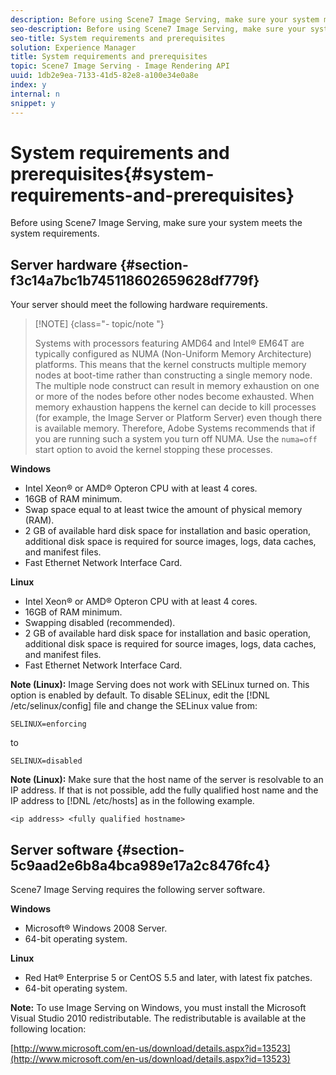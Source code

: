 ```yaml
---
description: Before using Scene7 Image Serving, make sure your system meets the system requirements.
seo-description: Before using Scene7 Image Serving, make sure your system meets the system requirements.
seo-title: System requirements and prerequisites
solution: Experience Manager
title: System requirements and prerequisites
topic: Scene7 Image Serving - Image Rendering API
uuid: 1db2e9ea-7133-41d5-82e8-a100e34e0a8e
index: y
internal: n
snippet: y
---
```


# System requirements and prerequisites{#system-requirements-and-prerequisites}

Before using Scene7 Image Serving, make sure your system meets the system requirements.

## Server hardware {#section-f3c14a7bc1b745118602659628df779f}

Your server should meet the following hardware requirements.

>[!NOTE] {class="- topic/note "}
>
>Systems with processors featuring AMD64 and Intel® EM64T are typically configured as NUMA (Non-Uniform Memory Architecture) platforms. This means that the kernel constructs multiple memory nodes at boot-time rather than constructing a single memory node. The multiple node construct can result in memory exhaustion on one or more of the nodes before other nodes become exhausted. When memory exhaustion happens the kernel can decide to kill processes (for example, the Image Server or Platform Server) even though there is available memory. Therefore, Adobe Systems recommends that if you are running such a system you turn off NUMA. Use the `numa=off` start option to avoid the kernel stopping these processes.

**Windows**

* Intel Xeon® or AMD® Opteron CPU with at least 4 cores. 
* 16GB of RAM minimum. 
* Swap space equal to at least twice the amount of physical memory (RAM). 
* 2 GB of available hard disk space for installation and basic operation, additional disk space is required for source images, logs, data caches, and manifest files. 
* Fast Ethernet Network Interface Card.

**Linux**

* Intel Xeon® or AMD® Opteron CPU with at least 4 cores. 
* 16GB of RAM minimum. 
* Swapping disabled (recommended). 
* 2 GB of available hard disk space for installation and basic operation, additional disk space is required for source images, logs, data caches, and manifest files. 
* Fast Ethernet Network Interface Card.

**Note (Linux):** Image Serving does not work with SELinux turned on. This option is enabled by default. To disable SELinux, edit the [!DNL /etc/selinux/config] file and change the SELinux value from:

`SELINUX=enforcing`

to

`SELINUX=disabled`

**Note (Linux):** Make sure that the host name of the server is resolvable to an IP address. If that is not possible, add the fully qualified host name and the IP address to [!DNL /etc/hosts] as in the following example.

`<ip address> <fully qualified hostname>`

## Server software {#section-5c9aad2e6b8a4bca989e17a2c8476fc4}

Scene7 Image Serving requires the following server software.

**Windows**

* Microsoft® Windows 2008 Server. 
* 64-bit operating system.

**Linux**

* Red Hat® Enterprise 5 or CentOS 5.5 and later, with latest fix patches. 
* 64-bit operating system.

**Note:** To use Image Serving on Windows, you must install the Microsoft Visual Studio 2010 redistributable. The redistributable is available at the following location:

[http://www.microsoft.com/en-us/download/details.aspx?id=13523](http://www.microsoft.com/en-us/download/details.aspx?id=13523)

